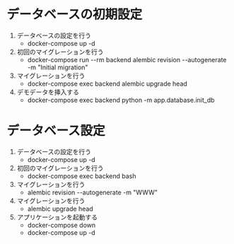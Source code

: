 # データベースの初期設定

1. データベースの設定を行う
    - docker-compose up -d
2. 初回のマイグレーションを行う
    - docker-compose run --rm backend alembic revision --autogenerate -m "Initial migration"    
3. マイグレーションを行う
    - docker-compose exec backend alembic upgrade head
4. デモデータを挿入する
    - docker-compose exec backend python -m app.database.init_db


# データベース設定

1. データベースの設定を行う
    - docker-compose up -d
2. 初回のマイグレーションを行う
    - docker-compose exec backend bash
2. マイグレーションを行う
    - alembic revision --autogenerate -m "WWW"
3. マイグレーションを行う
    - alembic upgrade head
4. アプリケーションを起動する
    - docker-compose down
    - docker-compose up -d


